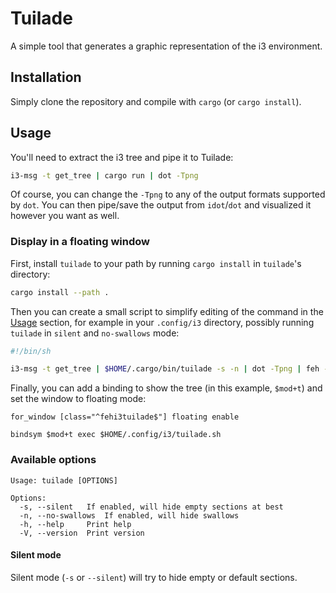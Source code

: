 # Tuilade

A simple tool that generates a graphic representation of the i3 environment.

## Installation

Simply clone the repository and compile with `cargo` (or `cargo install`).

## Usage

You'll need to extract the i3 tree and pipe it to Tuilade:

```bash
i3-msg -t get_tree | cargo run | dot -Tpng
```

Of course, you can change the `-Tpng` to any of the output formats supported by
`dot`. You can then pipe/save the output from `idot`/`dot` and visualized it
however you want as well.

### Display in a floating window

First, install `tuilade` to your path by running `cargo install` in `tuilade`'s
directory:

```bash
cargo install --path .
```

Then you can create a small script to simplify editing of the command in the
[Usage](#usage) section, for example in your `.config/i3` directory, possibly
running `tuilade` in `silent` and `no-swallows` mode:

```sh
#!/bin/sh

i3-msg -t get_tree | $HOME/.cargo/bin/tuilade -s -n | dot -Tpng | feh --class fehi3tuilade -
```

Finally, you can add a binding to show the tree (in this example, `$mod+t`) and
set the window to floating mode:

```
for_window [class="^fehi3tuilade$"] floating enable

bindsym $mod+t exec $HOME/.config/i3/tuilade.sh
```

### Available options

```
Usage: tuilade [OPTIONS]

Options:
  -s, --silent   If enabled, will hide empty sections at best
  -n, --no-swallows  If enabled, will hide swallows
  -h, --help     Print help
  -V, --version  Print version
```

#### Silent mode

Silent mode (`-s` or `--silent`) will try to hide empty or default sections.

